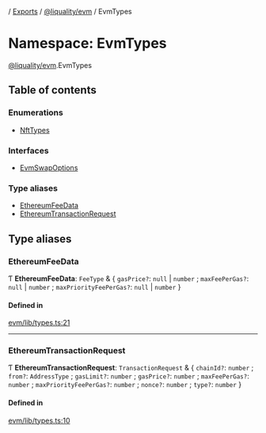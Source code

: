 [](../README.md) / [Exports](../modules.md) / [@liquality/evm](liquality_evm.md) / EvmTypes

# Namespace: EvmTypes

[@liquality/evm](liquality_evm.md).EvmTypes

## Table of contents

### Enumerations

- [NftTypes](../enums/liquality_evm.EvmTypes.NftTypes.md)

### Interfaces

- [EvmSwapOptions](../interfaces/liquality_evm.EvmTypes.EvmSwapOptions.md)

### Type aliases

- [EthereumFeeData](liquality_evm.EvmTypes.md#ethereumfeedata)
- [EthereumTransactionRequest](liquality_evm.EvmTypes.md#ethereumtransactionrequest)

## Type aliases

### EthereumFeeData

Ƭ **EthereumFeeData**: `FeeType` & { `gasPrice?`: ``null`` \| `number` ; `maxFeePerGas?`: ``null`` \| `number` ; `maxPriorityFeePerGas?`: ``null`` \| `number`  }

#### Defined in

[evm/lib/types.ts:21](https://github.com/liquality/chainabstractionlayer/blob/c190aa67/packages/evm/lib/types.ts#L21)

___

### EthereumTransactionRequest

Ƭ **EthereumTransactionRequest**: `TransactionRequest` & { `chainId?`: `number` ; `from?`: `AddressType` ; `gasLimit?`: `number` ; `gasPrice?`: `number` ; `maxFeePerGas?`: `number` ; `maxPriorityFeePerGas?`: `number` ; `nonce?`: `number` ; `type?`: `number`  }

#### Defined in

[evm/lib/types.ts:10](https://github.com/liquality/chainabstractionlayer/blob/c190aa67/packages/evm/lib/types.ts#L10)
